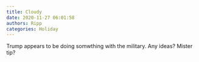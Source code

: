```yaml
---
title: Cloudy
date: 2020-11-27 06:01:58
authors: Ripp
categories: Holiday
---
```


 Trump appears to be doing somwthing with the military. Any ideas?
Mister tip?